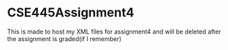 # CSE445Assignment4

This is made to host my XML files for assignment4 and will be deleted after the assignment is graded(if I remember)


